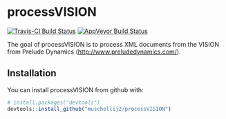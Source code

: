 # processVISION

[![Travis-CI Build Status](https://travis-ci.org/muschellij2/processVISION.svg?branch=master)](https://travis-ci.org/muschellij2/processVISION)
[![AppVeyor Build Status](https://ci.appveyor.com/api/projects/status/github/muschellij2/processVISION?branch=master&svg=true)](https://ci.appveyor.com/project/muschellij2/processVISION)

The goal of processVISION is to process XML documents from the VISION from Prelude Dynamics (http://www.preludedynamics.com/).

## Installation

You can install processVISION from github with:

``` r
# install.packages("devtools")
devtools::install_github("muschellij2/processVISION")
```
